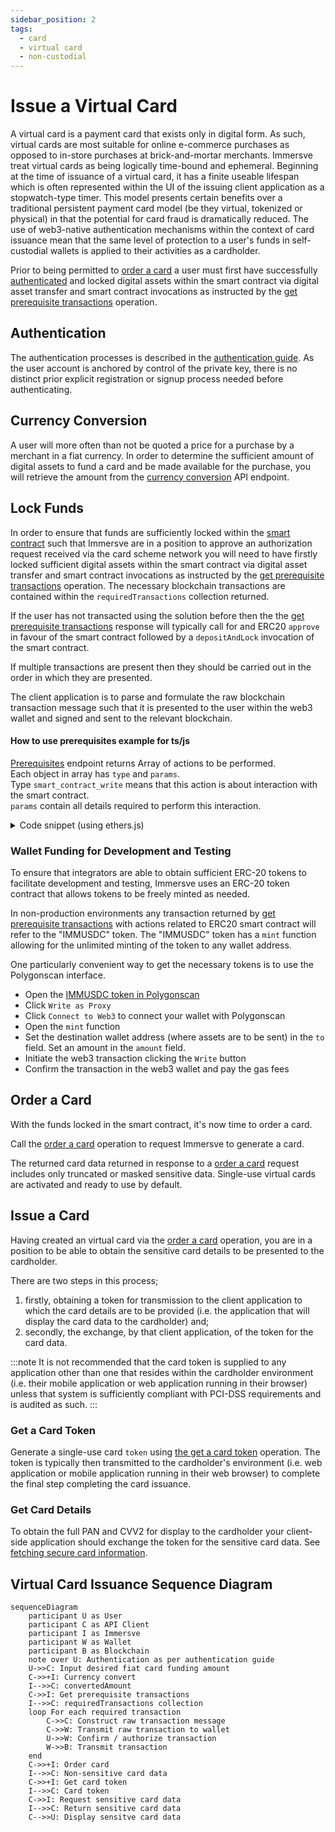 ```yaml
---
sidebar_position: 2
tags:
  - card
  - virtual card
  - non-custodial
---
```


# Issue a Virtual Card

A virtual card is a payment card that exists only in digital form. As such, virtual cards are most suitable for online e-commerce purchases as opposed to in-store purchases at brick-and-mortar merchants. Immersve treat virtual cards as being logically time-bound and ephemeral. Beginning at the time of issuance of a virtual card, it has a finite useable lifespan which is often represented within the UI of the issuing client application as a stopwatch-type timer. This model presents certain benefits over a traditional persistent payment card model (be they virtual, tokenized or physical) in that the potential for card fraud is dramatically reduced. The use of web3-native authentication mechanisms within the context of card issuance mean that the same level of protection to a user's funds in self-custodial wallets is applied to their activities as a cardholder.

Prior to being permitted to [order a card](/api-reference/order-card) a user must first have successfully [authenticated](/guides/non-custodial%20wallets/authentication) and locked digital assets within the smart contract via digital asset transfer and smart contract invocations as instructed by the [get prerequisite transactions](/api-reference/get-prerequisites) operation.

## Authentication

The authentication processes is described in the [authentication guide](/guides/non-custodial%20wallets/authentication). As the user account is anchored by control of the private key, there is no distinct prior explicit registration or signup process needed before authenticating.

## Currency Conversion

A user will more often than not be quoted a price for a purchase by a merchant in a fiat currency. In order to determine the sufficient amount of digital assets to fund a card and be made available for the purchase, you will retrieve the amount from the [currency conversion](/api-reference/currency-conversion) API endpoint.

## Lock Funds

In order to ensure that funds are sufficiently locked within the [smart contract](/contracts/payment-protocol) such that Immersve are in a position to approve an authorization request received via the card scheme network you will need to have firstly locked sufficient digital assets within the smart contract via digital asset transfer and smart contract invocations as instructed by the [get prerequisite transactions](/api-reference/get-prerequisites) operation. The necessary blockchain transactions are contained within the `requiredTransactions` collection returned.

If the user has not transacted using the solution before then the the [get prerequisite transactions](/api-reference/get-prerequisites) response will typically call for and ERC20 `approve` in favour of the smart contract followed by a `depositAndLock` invocation of the smart contract.

If multiple transactions are present then they should be carried out in the order in which they are presented.

The client application is to parse and formulate the raw blockchain transaction message such that it is presented to the user within the web3 wallet and signed and sent to the relevant blockchain.

#### How to use prerequisites example for ts/js

[Prerequisites](/api-reference/get-prerequisites) endpoint returns Array of actions to be performed.  
Each object in array has `type` and `params`.  
Type `smart_contract_write` means that this action is about interaction with the smart contract.  
`params` contain all details required to perform this interaction.

<details>
<summary>Code snippet (using ethers.js)</summary>

Typescript code

```ts
/**
 * Builds array of params to be used in calls to smart contracts
 * @param abi ABI for smart contact function
 * @param method function name to be called
 * @param params object of properties matching to the input names specified in ABI
 * @returns array of params in correct order
 */
export function toSmartContractParams(
  abi: Array<JsonFragment>,
  method: string,
  params: Record<string, string>
): Array<string> {
  const functionAbi = abi.find((el) => el.name === method);

  if (!functionAbi) {
    throw new Error(`Unable to find ABI for function: "${method}"`);
  }

  return (
    functionAbi?.inputs?.map((inp) => {
      const param = inp.name && params[inp.name];
      if (!param) {
        throw new Error(`Unable to find "${inp.name}" param`);
      }
      return param;
    }) || []
  );
}
```

```ts
const { abi, contractAddress, method, params } =
  response.data.requiredTransactions.params;

const contract = new Contract(contractAddress, abi, signer); // third param Signer is required

const paramsArray = toSmartContractParams(abi, method, params);

const { hash } = await contract[method](...paramsArray);
```

</details>

### Wallet Funding for Development and Testing

To ensure that integrators are able to obtain sufficient ERC-20 tokens to facilitate development and testing, Immersve uses an ERC-20 token contract that allows tokens to be freely minted as needed.

In non-production environments any transaction returned by [get prerequisite transactions](/api-reference/get-prerequisites) with actions related to ERC20 smart contract will refer to the "IMMUSDC" token. The "IMMUSDC" token has a `mint` function allowing for the unlimited minting of the token to any wallet address.

One particularly convenient way to get the necessary tokens is to use the Polygonscan interface.

- Open the [IMMUSDC token in Polygonscan](https://mumbai.polygonscan.com/address/0x2FaC06acFAeB42CC3B5327fcF53F48D9Da72749d#code)
- Click `Write as Proxy`
- Click `Connect to Web3` to connect your wallet with Polygonscan
- Open the `mint` function
- Set the destination wallet address (where assets are to be sent) in the `to` field. Set an amount in the `amount` field.
- Initiate the web3 transaction clicking the `Write` button
- Confirm the transaction in the web3 wallet and pay the gas fees

## Order a Card

With the funds locked in the smart contract, it's now time to order a card.

Call the [order a card](/api-reference/order-card) operation to request Immersve to generate a card.

The returned card data returned in response to a [order a card](/api-reference/order-card) request includes only truncated or masked sensitive data. Single-use virtual cards are activated and ready to use by default.

## Issue a Card

Having created an virtual card via the [order a card](/api-reference/order-card) operation, you are in a position to be able to obtain the sensitive card details to be presented to the cardholder.

There are two steps in this process;

1. firstly, obtaining a token for transmission to the client application to which the card details are to be provided (i.e. the application that will display the card data to the cardholder) and;
2. secondly, the exchange, by that client application, of the token for the card data.

:::note
It is not recommended that the card token is supplied to any application other than one that resides within the cardholder environment (i.e. their mobile application or web application running in their browser) unless that system is sufficiently compliant with PCI-DSS requirements and is audited as such.
:::

### Get a Card Token

Generate a single-use card `token` using [the get a card token](/api-reference/get-a-card-token) operation. The token is typically then transmitted to the cardholder's environment (i.e. web application or mobile application running in their web browser) to complete the final step completing the card issuance.

### Get Card Details

To obtain the full PAN and CVV2 for display to the cardholder your client-side application should exchange the token for the sensitive card data. See [fetching secure card information](/guides/fetching-secure-card-information).

## Virtual Card Issuance Sequence Diagram

```mermaid
sequenceDiagram
    participant U as User
    participant C as API Client
    participant I as Immersve
    participant W as Wallet
    participant B as Blockchain
    note over U: Authentication as per authentication guide
    U->>C: Input desired fiat card funding amount
    C->>+I: Currency convert
    I-->>C: convertedAmount
    C->>I: Get prerequisite transactions
    I-->>C: requiredTransactions collection
    loop For each required transaction
        C->>C: Construct raw transaction message
        C->>W: Transmit raw transaction to wallet
        U->>W: Confirm / authorize transaction
        W->>B: Transmit transaction
    end
    C->>+I: Order card
    I-->>C: Non-sensitive card data
    C->>+I: Get card token
    I-->>C: Card token
    C->>I: Request sensitive card data
    I-->>C: Return sensitive card data
    C-->>U: Display sensitve card data
```
